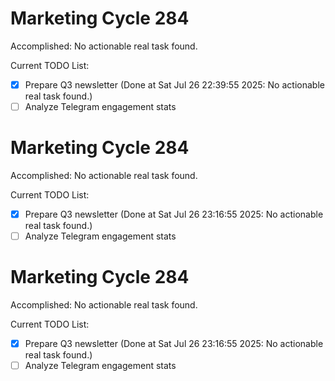 # Marketing Cycle 284

Accomplished: No actionable real task found.

Current TODO List:

- [x] Prepare Q3 newsletter  (Done at Sat Jul 26 22:39:55 2025: No actionable real task found.)
- [ ] Analyze Telegram engagement stats

# Marketing Cycle 284

Accomplished: No actionable real task found.

Current TODO List:

- [x] Prepare Q3 newsletter  (Done at Sat Jul 26 23:16:55 2025: No actionable real task found.)
- [ ] Analyze Telegram engagement stats

# Marketing Cycle 284

Accomplished: No actionable real task found.

Current TODO List:

- [x] Prepare Q3 newsletter  (Done at Sat Jul 26 23:16:55 2025: No actionable real task found.)
- [ ] Analyze Telegram engagement stats